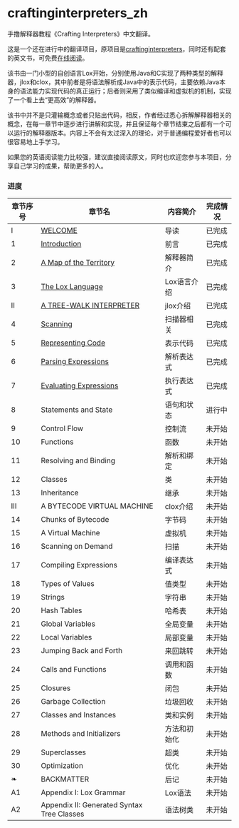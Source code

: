 # craftinginterpreters_zh
手撸解释器教程《Crafting Interpreters》中文翻译。

这是一个还在进行中的翻译项目，原项目是[craftinginterpreters](https://github.com/munificent/craftinginterpreters)，同时还有配套的英文书，可免费[在线阅读](http://www.craftinginterpreters.com/)。

该书由一门小型的自创语言Lox开始，分别使用Java和C实现了两种类型的解释器，jlox和clox，其中前者是将语法解析成Java中的表示代码，主要依赖Java本身的语法能力实现代码的真正运行；后者则采用了类似编译和虚拟机的机制，实现了一个看上去“更高效”的解释器。

该书中并不是只灌输概念或者只贴出代码，相反，作者经过悉心拆解解释器相关的概念，在每一章节中逐步进行讲解和实现，并且保证每个章节结束之后都有一个可以运行的解释器版本。内容上不会有太过深入的理论，对于普通编程爱好者也可以很容易地上手学习。

如果您的英语阅读能力比较强，建议直接阅读原文，同时也欢迎您参与本项目，分享自己学习的成果，帮助更多的人。

### 进度

| 章节序号 | 章节名                                                       | 内容简介     | 完成情况 |
| -------- | ------------------------------------------------------------ | ------------ | -------- |
| I        | [WELCOME](./content/I.WELCOME.md)                            | 导读         | 已完成   |
| 1        | [Introduction](./content/1.前言.md)                          | 前言         | 已完成   |
| 2        | [A Map of the Territory](./content/2.领土地图.md)            | 解释器简介   | 已完成   |
| 3        | [The Lox Language](./content/3.Lox语言.md)                   | Lox语言介绍  | 已完成   |
| II       | [A TREE-WALK INTERPRETER](./content/II.A_TREE-WALK_INTERPRETER.md) | jlox介绍     | 已完成   |
| 4        | [Scanning](./content/4.扫描.md)                              | 扫描器相关   | 已完成   |
| 5        | [Representing Code](./content/5.表示代码.md)                 | 表示代码     | 已完成   |
| 6        | [Parsing Expressions](./content/6.解析表达式.md)             | 解析表达式   | 已完成   |
| 7        | [Evaluating Expressions](./content/7.表达式求值.md)          | 执行表达式   | 已完成   |
| 8        | Statements and State                                         | 语句和状态   | 进行中   |
| 9        | Control Flow                                                 | 控制流       | 未开始   |
| 10       | Functions                                                    | 函数         | 未开始   |
| 11       | Resolving and Binding                                        | 解析和绑定   | 未开始   |
| 12       | Classes                                                      | 类           | 未开始   |
| 13       | Inheritance                                                  | 继承         | 未开始   |
| III      | A BYTECODE VIRTUAL MACHINE                                   | clox介绍     | 未开始   |
| 14       | Chunks of Bytecode                                           | 字节码       | 未开始   |
| 15       | A Virtual Machine                                            | 虚拟机       | 未开始   |
| 16       | Scanning on Demand                                           | 扫描         | 未开始   |
| 17       | Compiling Expressions                                        | 编译表达式   | 未开始   |
| 18       | Types of Values                                              | 值类型       | 未开始   |
| 19       | Strings                                                      | 字符串       | 未开始   |
| 20       | Hash Tables                                                  | 哈希表       | 未开始   |
| 21       | Global Variables                                             | 全局变量     | 未开始   |
| 22       | Local Variables                                              | 局部变量     | 未开始   |
| 23       | Jumping Back and Forth                                       | 来回跳转     | 未开始   |
| 24       | Calls and Functions                                          | 调用和函数   | 未开始   |
| 25       | Closures                                                     | 闭包         | 未开始   |
| 26       | Garbage Collection                                           | 垃圾回收     | 未开始   |
| 27       | Classes and Instances                                        | 类和实例     | 未开始   |
| 28       | Methods and Initializers                                     | 方法和初始化 | 未开始   |
| 29       | Superclasses                                                 | 超类         | 未开始   |
| 30       | Optimization                                                 | 优化         | 未开始   |
| ❧        | BACKMATTER                                                   | 后记         | 未开始   |
| A1       | Appendix I: Lox Grammar                                      | Lox语法      | 未开始   |
| A2       | Appendix II: Generated Syntax Tree Classes                   | 语法树类     | 未开始   |


